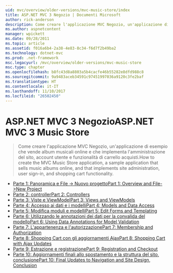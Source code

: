 ```yaml
---
uid: mvc/overview/older-versions/mvc-music-store/index
title: ASP.NET MVC 3 Negozio | Documenti Microsoft
author: rick-anderson
description: Come creare l'applicazione MVC Negozio, un'applicazione di esempio che vende album musicali online e che implementa l'amministrazione del sito, accesso di utente, un...
ms.author: aspnetcontent
manager: wpickett
ms.date: 09/28/2011
ms.topic: article
ms.assetid: f016a6b4-2a38-4e83-8c34-f6d7f2b49ba2
ms.technology: dotnet-mvc
ms.prod: .net-framework
msc.legacyurl: /mvc/overview/older-versions/mvc-music-store
msc.type: chapter
ms.openlocfilehash: b8fc43d8a8803a5b4cacfe46b55282e8dfd988c8
ms.sourcegitcommit: 9a9483aceb34591c97451997036a9120c3fe2baf
ms.translationtype: HT
ms.contentlocale: it-IT
ms.lasthandoff: 11/10/2017
ms.locfileid: "26502450"
---
```

<a name="aspnet-mvc-3-music-store"></a><span data-ttu-id="358d4-103">ASP.NET MVC 3 Negozio</span><span class="sxs-lookup"><span data-stu-id="358d4-103">ASP.NET MVC 3 Music Store</span></span>
====================
> <span data-ttu-id="358d4-104">Come creare l'applicazione MVC Negozio, un'applicazione di esempio che vende album musicali online e che implementa l'amministrazione del sito, account utente e funzionalità di carrello acquisti.</span><span class="sxs-lookup"><span data-stu-id="358d4-104">How to create the MVC Music Store application, a sample application that sells music albums online, and that implements site administration, user sign-in, and shopping cart functionality.</span></span>


- [<span data-ttu-id="358d4-105">Parte 1: Panoramica e File -> Nuovo progetto</span><span class="sxs-lookup"><span data-stu-id="358d4-105">Part 1: Overview and File->New Project</span></span>](mvc-music-store-part-1.md)
- [<span data-ttu-id="358d4-106">Parte 2: controller</span><span class="sxs-lookup"><span data-stu-id="358d4-106">Part 2: Controllers</span></span>](mvc-music-store-part-2.md)
- [<span data-ttu-id="358d4-107">Parte 3: Viste e ViewModel</span><span class="sxs-lookup"><span data-stu-id="358d4-107">Part 3: Views and ViewModels</span></span>](mvc-music-store-part-3.md)
- [<span data-ttu-id="358d4-108">Parte 4: Accesso ai dati e i modelli</span><span class="sxs-lookup"><span data-stu-id="358d4-108">Part 4: Models and Data Access</span></span>](mvc-music-store-part-4.md)
- [<span data-ttu-id="358d4-109">Parte 5: Modifica moduli e modelli</span><span class="sxs-lookup"><span data-stu-id="358d4-109">Part 5: Edit Forms and Templating</span></span>](mvc-music-store-part-5.md)
- [<span data-ttu-id="358d4-110">Parte 6: Utilizzando le annotazioni dei dati per la convalida del modello</span><span class="sxs-lookup"><span data-stu-id="358d4-110">Part 6: Using Data Annotations for Model Validation</span></span>](mvc-music-store-part-6.md)
- [<span data-ttu-id="358d4-111">Parte 7: L'appartenenza e l'autorizzazione</span><span class="sxs-lookup"><span data-stu-id="358d4-111">Part 7: Membership and Authorization</span></span>](mvc-music-store-part-7.md)
- [<span data-ttu-id="358d4-112">Parte 8: Shopping Cart con gli aggiornamenti Ajax</span><span class="sxs-lookup"><span data-stu-id="358d4-112">Part 8: Shopping Cart with Ajax Updates</span></span>](mvc-music-store-part-8.md)
- [<span data-ttu-id="358d4-113">Parte 9: Estrazione e registrazione</span><span class="sxs-lookup"><span data-stu-id="358d4-113">Part 9: Registration and Checkout</span></span>](mvc-music-store-part-9.md)
- [<span data-ttu-id="358d4-114">Parte 10: Aggiornamenti finali allo spostamento e la struttura del sito, conclusione</span><span class="sxs-lookup"><span data-stu-id="358d4-114">Part 10: Final Updates to Navigation and Site Design, Conclusion</span></span>](mvc-music-store-part-10.md)

